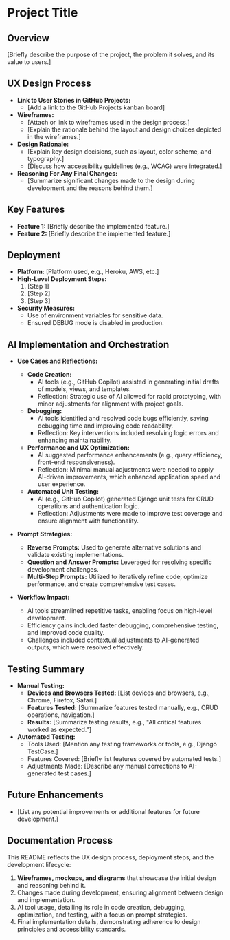 # Project Title

## Overview
[Briefly describe the purpose of the project, the problem it solves, and its value to users.]

## UX Design Process
- **Link to User Stories in GitHub Projects:**
  - [Add a link to the GitHub Projects kanban board]
- **Wireframes:**
  - [Attach or link to wireframes used in the design process.]
  - [Explain the rationale behind the layout and design choices depicted in the wireframes.]
- **Design Rationale:**
  - [Explain key design decisions, such as layout, color scheme, and typography.]
  - [Discuss how accessibility guidelines (e.g., WCAG) were integrated.]
- **Reasoning For Any Final Changes:**
  - [Summarize significant changes made to the design during development and the reasons behind them.]

## Key Features
- **Feature 1:** [Briefly describe the implemented feature.]
- **Feature 2:** [Briefly describe the implemented feature.]

## Deployment
- **Platform:** [Platform used, e.g., Heroku, AWS, etc.]
- **High-Level Deployment Steps:** 
  1. [Step 1]
  2. [Step 2]
  3. [Step 3]
- **Security Measures:**
  - Use of environment variables for sensitive data.
  - Ensured DEBUG mode is disabled in production.

## AI Implementation and Orchestration

- **Use Cases and Reflections:**
  - **Code Creation:** 
    - AI tools (e.g., GitHub Copilot) assisted in generating initial drafts of models, views, and templates.
    - Reflection: Strategic use of AI allowed for rapid prototyping, with minor adjustments for alignment with project goals.
  - **Debugging:** 
    - AI tools identified and resolved code bugs efficiently, saving debugging time and improving code readability.
    - Reflection: Key interventions included resolving logic errors and enhancing maintainability.
  - **Performance and UX Optimization:** 
    - AI suggested performance enhancements (e.g., query efficiency, front-end responsiveness).
    - Reflection: Minimal manual adjustments were needed to apply AI-driven improvements, which enhanced application speed and user experience.
  - **Automated Unit Testing:**
    - AI (e.g., GitHub Copilot) generated Django unit tests for CRUD operations and authentication logic.
    - Reflection: Adjustments were made to improve test coverage and ensure alignment with functionality.

- **Prompt Strategies:**
  - **Reverse Prompts:** Used to generate alternative solutions and validate existing implementations.
  - **Question and Answer Prompts:** Leveraged for resolving specific development challenges.
  - **Multi-Step Prompts:** Utilized to iteratively refine code, optimize performance, and create comprehensive test cases.

- **Workflow Impact:**
  - AI tools streamlined repetitive tasks, enabling focus on high-level development.
  - Efficiency gains included faster debugging, comprehensive testing, and improved code quality.
  - Challenges included contextual adjustments to AI-generated outputs, which were resolved effectively.

## Testing Summary
- **Manual Testing:**
  - **Devices and Browsers Tested:** [List devices and browsers, e.g., Chrome, Firefox, Safari.]
  - **Features Tested:** [Summarize features tested manually, e.g., CRUD operations, navigation.]
  - **Results:** [Summarize testing results, e.g., "All critical features worked as expected."]
- **Automated Testing:**
  - Tools Used: [Mention any testing frameworks or tools, e.g., Django TestCase.]
  - Features Covered: [Briefly list features covered by automated tests.]
  - Adjustments Made: [Describe any manual corrections to AI-generated test cases.]

## Future Enhancements
- [List any potential improvements or additional features for future development.]

## Documentation Process
This README reflects the UX design process, deployment steps, and the development lifecycle:
1. **Wireframes, mockups, and diagrams** that showcase the initial design and reasoning behind it.
2. Changes made during development, ensuring alignment between design and implementation.
3. AI tool usage, detailing its role in code creation, debugging, optimization, and testing, with a focus on prompt strategies.
4. Final implementation details, demonstrating adherence to design principles and accessibility standards.
